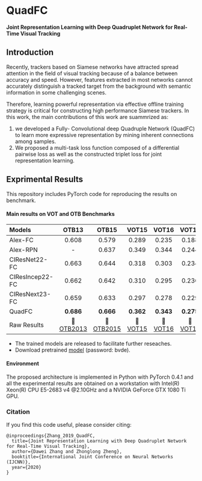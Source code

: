 # QuadFC
**Joint Representation Learning with Deep Quadruplet Network for Real-Time Visual Tracking**

## Introduction
Recently, trackers based on Siamese networks have attracted spread attention in the field of visual tracking because of a balance between accuracy and speed. However, features extracted in most networks cannot accurately distinguish a tracked target from the background with semantic information in some challenging scenes. 

Therefore, learning powerful representation via effective offline training strategy is critical for constructing high performance Siamese trackers. In this work, the main
contributions of this work are suammrized as:
1) we developed a Fully- Convolutional deep Quadruple Network (QuadFC) to learn more expressive representation by mining inherent connections among samples. 
2) We proposed a multi-task loss function composed of a differential pairwise loss as well as the constructed triplet loss for joint representation learning.

## Exprimental Results
This repository includes PyTorch code for reproducing the results on benchmark.

#### Main results on VOT and OTB Benchmarks
| Models  | OTB13 | OTB15 | VOT15 | VOT16 | VOT17|
| :------ | :------: | :------: | :------: | :------: | :------: | 
| Alex-FC      | 0.608 | 0.579 | 0.289 | 0.235 | 0.188 |
| Alex-RPN     | -     | 0.637 | 0.349 | 0.344 | 0.244 |
| CIResNet22-FC  | 0.663 | 0.644 | 0.318 | 0.303 | 0.234 |
| CIResIncep22-FC| 0.662 | 0.642 | 0.310 | 0.295 | 0.236 |
| CIResNext23-FC | 0.659 | 0.633 | 0.297 | 0.278 | 0.229 |
| QuadFC         | **0.686** | **0.666** | **0.362** | **0.343** | **0.275** |
| Raw Results | :paperclip: [OTB2013](https://pan.baidu.com/s/1IyTuzeMioo1njzjHiNHDcQ) | :paperclip: [OTB2015](https://pan.baidu.com/s/1TDoa0R3WEdzGnKPPuIqYCg)  | :paperclip: [VOT15](https://pan.baidu.com/s/1SGLcMWgrBuBT_kaXMdQBug)  | :paperclip: [VOT16](https://pan.baidu.com/s/11-5_PVhRzu-3CAinSA1PTQ) |  :paperclip: [VOT17](https://pan.baidu.com/s/1PIgI5c8vmEL39frywsiMFA) |

- The trained models are released to facilitate further reseaches.
- Download pretrained [model](https://pan.baidu.com/s/1zYBmJ5tkEWVm0avv6ZaFbA) (password: bvde).

#### Environment 
The proposed architecture is implemented in Python with PyTorch 0.4.1 and all the experimental results are obtained on a workstation with Intel(R) Xeon(R) CPU E5-2683 v4
@2.10GHz and a NVIDIA GeForce GTX 1080 Ti GPU.

### Citation
If you find this code useful, please consider citing:

```
@inproceedings{Zhang_2019_QuadFC,
  title={Joint Representation Learning with Deep Quadruplet Network for Real-Time Visual Tracking},
  author={Dawei Zhang and Zhonglong Zheng},
  booktitle={International Joint Conference on Neural Networks (IJCNN)},
  year={2020}
}
```
